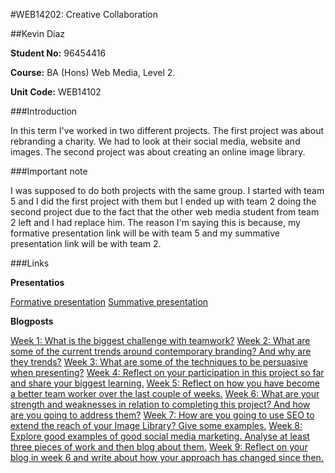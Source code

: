 #WEB14202: Creative Collaboration

##Kevin Díaz

**Student No:** 96454416

**Course:** BA (Hons) Web Media, Level 2.

**Unit Code:** WEB14102

###Introduction

In this term I've worked in two different projects. The first project was about rebranding a charity. We had to look at their social media, website and images. The second project was about creating an online image library.

###Important note

I was supposed to do both projects with the same group. I started with team 5 and I did the first project with them but I ended up with team 2 doing the second project due to the fact that the other web media student from team 2 left and I had replace him. The reason I'm saying this is because, my formative presentation link will be with team 5 and my summative presentation link will be with team 2.

###Links

**Presentatios**

[Formative presentation](https://docs.google.com/presentation/d/1rr0LnqpyOEdJi81Z6s-mGT9WGiagYwRfvLJrzgvgvU0/edit?usp=sharing)
[Summative presentation](https://docs.google.com/a/students.rave.ac.uk/presentation/d/1K3Up3Ua0T5zuiP4isX8w5-iYQAMjswxrjJ0MaD7BIwQ/edit?usp=sharing)

**Blogposts**

[Week 1: What is the biggest challenge with teamwork?](https://medium.com/@k.arboleda/what-is-the-biggest-challenge-with-teamwork-e6a663e2ffd)
[Week 2: What are some of the current trends around contemporary branding? And why are they trends?](https://medium.com/@k.arboleda/what-are-some-of-the-current-trends-around-contemporary-branding-and-why-are-they-trends-a5a98bd1ffbc)
[Week 3: What are some of the techniques to be persuasive when presenting?](https://medium.com/@k.arboleda/what-are-some-of-the-techniques-to-be-persuasive-when-presenting-d746a5451c80)
[Week 4: Reflect on your participation in this project so far and share your biggest learning.](https://medium.com/@k.arboleda/reflect-on-your-participation-in-this-project-so-far-and-share-your-biggest-learning-96f0ecf51d2d)
[Week 5: Reflect on how you have become a better team worker over the last couple of weeks.](https://medium.com/@k.arboleda/reflect-on-how-you-have-become-a-better-team-worker-over-the-last-couple-of-weeks-29eb3133dd65)
[Week 6: What are your strength and weaknesses in relation to completing this project? And how are you going to address them?](https://medium.com/@k.arboleda/what-are-your-strength-and-weaknesses-in-relation-to-completing-this-project-c66ebb0feb5b)
[Week 7: How are you going to use SEO to extend the reach of your Image Library? Give some examples.](https://medium.com/@k.arboleda/how-are-you-going-to-use-seo-to-extend-the-reach-of-your-image-library-give-some-examples-d3d9f1fd23f6)
[Week 8: Explore good examples of good social media marketing. Analyse at least three pieces of work and then blog about them.](https://medium.com/@k.arboleda/explore-good-examples-of-good-social-media-marketing-5f27229d7c16)
[Week 9: Reflect on your blog in week 6 and write about how your approach has changed since then.](https://medium.com/@k.arboleda/reflect-on-your-blog-in-week-6-and-write-about-how-your-approach-has-changed-since-then-84358fdc3ab8)
